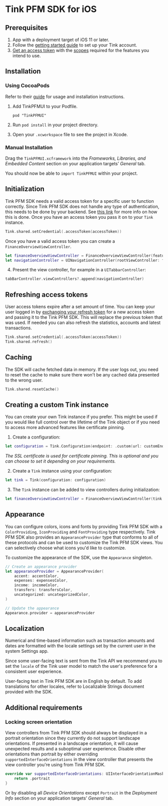 # Tink PFM SDK for iOS

## Prerequisites

1. App with a deployment target of iOS 11 or later.
2. Follow the [getting started guide](https://docs.tink.com/resources/getting-started/set-up-your-account) to set up your Tink account. 
3. [Get an access token](https://docs.tink.com/resources/getting-started/get-access-token) with the [scopes](https://docs.tink.com/api/#introduction-authentication-authentication-scopes) required for the features you intend to use.

## Installation

### Using CocoaPods
Refer to their [guide](https://guides.cocoapods.org/using/using-cocoapods.html) for usage and installation instructions.

1. Add TinkPFMUI to your Podfile.
    ```
    pod "TinkPFMUI"
    ```

2. Run `pod install` in your project directory.

3. Open your `.xcworkspace` file to see the project in Xcode.

### Manual Installation
Drag the `TinkPFMUI.xcframework` into the  _Frameworks, Libraries, and Embedded Content_ section on your application targets’ _General_ tab. 

You should now be able to `import TinkPFMUI` within your project.

## Initialization

Tink PFM SDK needs a valid access token for a specific user to function correctly. Since Tink PFM SDK does not handle any type of authentication, this needs to be done by your backend. 
See [this link](https://docs.tink.com/api/#oauth) for more info on how this is done. Once you have an access token you pass it on to your `Tink` instance.

```swift
Tink.shared.setCredential(.accessToken(accessToken))
```

Once you have a valid access token you can create a `FinanceOverviewViewController`.

```swift
let financeOverviewViewController = FinanceOverviewViewController(features: [.statistics([.expenses, .income]), .accounts, .latestTransactions])
let navigationController = UINavigationController(rootViewController: financeOverviewViewController)
```

4. Present the view controller, for example in a `UITabbarController`:

```swift
tabBarController.viewControllers?.append(navigationController)
```

## Refreshing access tokens
 
User access tokens expire after a set amount of time. You can keep your user logged in by [exchanging your refresh token](https://docs.tink.com/api/#oauth) for a new access token and passing it to the Tink PFM SDK. This will replace the previous token that was used. If needed you can also refresh the statistics, accounts and latest transactions.

```swift
Tink.shared.setCredential(.accessToken(accessToken))
Tink.shared.refresh()
```

## Caching

The SDK will cache fetched data in memory. If the user logs out, you need to reset the cache to make sure there won't be any cached data presented to the wrong user. 

```swift
Tink.shared.resetCache()
```

## Creating a custom Tink instance

You can create your own Tink instance if you prefer. This might be used if you would like full control over the lifetime of the Tink object or if you need to access more advanced features like certificate pinning. 

1. Create a configuration:

```swift
let configuration = Tink.Configuration(endpoint: .custom(url: customEndpoint), certificate: certificate)
```

*The SSL certificate is used for certificate pinning. This is optional and you can choose to set it depending on your requirements.*

2. Create a `Tink` instance using your configuration:

```swift
let tink = Tink(configuration: configuration)
```

3. The `Tink` instance can be added to view controllers during initialization:

```swift
let financeOverviewViewController = FinanceOverviewViewController(tink: tink, features: [.statistics([.expenses, .income]), .accounts, .latestTransactions])
```


## Appearance

You can configure colors, icons and fonts by providing Tink PFM SDK with a `ColorProviding`, `IconProviding` and `FontProviding` type respectively. Tink PFM SDK also provides an `AppearanceProvider` type that conforms to all of these protocols and can be used to customize the Tink PFM SDK views. You can selectively choose what icons you'd like to customize.

To customize the appearance of the SDK, use the `Appearance` singleton. 

```swift
// Create an appearance provider 
let appearanceProvider = AppearanceProvider(
    accent: accentColor,
    expenses: expensesColor,
    income: incomeColor,
    transfers: transfersColor,
    uncategorized: uncategorizedColor,
)

// Update the appearance
Appearance.provider = appearanceProvider

```

## Localization
Numerical and time-based information such as transaction amounts and dates are formatted with the locale settings set by the current user in the system Settings app.

Since some user-facing text is sent from the Tink API we recommend you to set the `locale` of the Tink user model to match the user's preference for a consistent user experience.

User-facing text in Tink PFM SDK are in English by default. 
To add translations for other locales, refer to Localizable Strings document provided with the SDK.

## Additional requirements

### Locking screen orientation

View controllers from Tink PFM SDK should always be displayed in a portrait orientation since they currently do not support landscape orientations. 
If presented in a landscape orientation, it will cause unexpected results and a suboptimal user experience.
Disable other orientations than portrait by either overriding `supportedInterfaceOrientations` in the view controller that presents the view controller you're using from Tink PFM SDK.

```swift
override var supportedInterfaceOrientations: UIInterfaceOrientationMask {
    return .portrait
}
```

Or by disabling all _Device Orientations_ except `Portrait` in the _Deployment Info_ section on your application targets’ _General_ tab.  
